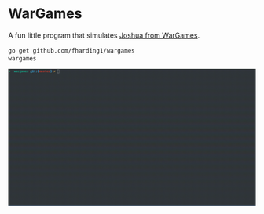 # WarGames

A fun little program that simulates [Joshua from WarGames](https://www.youtube.com/watch?v=v11Y64dnnF4).

```
go get github.com/fharding1/wargames
wargames
```

![Recording](recording.gif)
